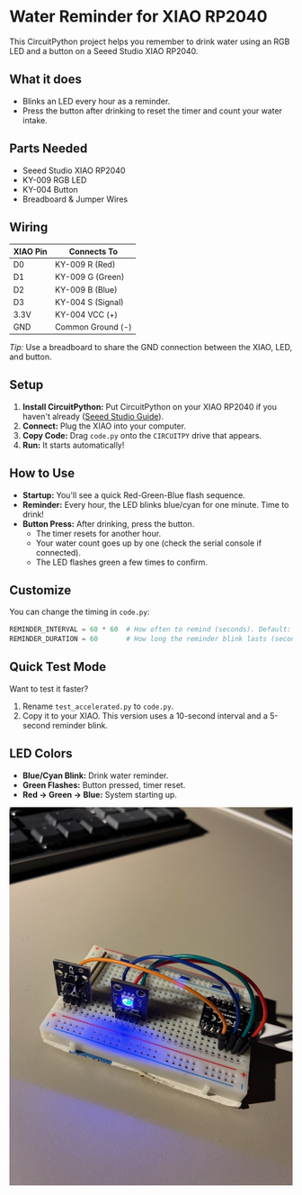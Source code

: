 # Water Reminder for XIAO RP2040

This CircuitPython project helps you remember to drink water using an RGB LED and a button on a Seeed Studio XIAO RP2040.

## What it does

- Blinks an LED every hour as a reminder.
- Press the button after drinking to reset the timer and count your water intake.

## Parts Needed

- Seeed Studio XIAO RP2040
- KY-009 RGB LED
- KY-004 Button
- Breadboard & Jumper Wires

## Wiring

| XIAO Pin | Connects To           |
|----------|-----------------------|
| D0       | KY-009 R (Red)        |
| D1       | KY-009 G (Green)      |
| D2       | KY-009 B (Blue)       |
| D3       | KY-004 S (Signal)     |
| 3.3V     | KY-004 VCC (+)        |
| GND      | Common Ground (-)     |

*Tip:* Use a breadboard to share the GND connection between the XIAO, LED, and button.

## Setup

1.  **Install CircuitPython:** Put CircuitPython on your XIAO RP2040 if you haven't already ([Seeed Studio Guide](https://wiki.seeedstudio.com/XIAO-RP2040-with-CircuitPython/)).
2.  **Connect:** Plug the XIAO into your computer.
3.  **Copy Code:** Drag `code.py` onto the `CIRCUITPY` drive that appears.
4.  **Run:** It starts automatically!

## How to Use

- **Startup:** You'll see a quick Red-Green-Blue flash sequence.
- **Reminder:** Every hour, the LED blinks blue/cyan for one minute. Time to drink!
- **Button Press:** After drinking, press the button.
    - The timer resets for another hour.
    - Your water count goes up by one (check the serial console if connected).
    - The LED flashes green a few times to confirm.

## Customize

You can change the timing in `code.py`:

```python
REMINDER_INTERVAL = 60 * 60  # How often to remind (seconds). Default: 1 hour
REMINDER_DURATION = 60       # How long the reminder blink lasts (seconds). Default: 1 minute
```

## Quick Test Mode

Want to test it faster?
1. Rename `test_accelerated.py` to `code.py`.
2. Copy it to your XIAO.
This version uses a 10-second interval and a 5-second reminder blink.

## LED Colors

- **Blue/Cyan Blink:** Drink water reminder.
- **Green Flashes:** Button pressed, timer reset.
- **Red -> Green -> Blue:** System starting up.

![Photo of the setup](/images/front.jpeg)
